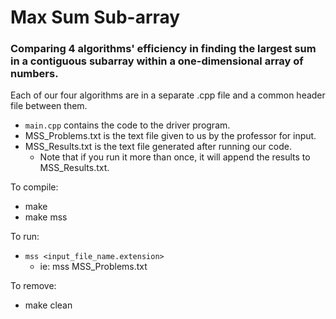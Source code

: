# Max Sum Sub-array
### Comparing 4 algorithms' efficiency in finding the largest sum in a contiguous subarray within a one-dimensional array of numbers.

Each of our four algorithms are in a separate .cpp file and a common header file between them.
- ```main.cpp``` contains the code to the driver program.
- MSS_Problems.txt is the text file given to us by the professor for input.
- MSS_Results.txt is the text file generated after running our code.
   - Note that if you run it more than once, it will append the results to MSS_Results.txt.

To compile:
- make
- make mss

To run:
- ```mss <input_file_name.extension>```
   - ie: mss MSS_Problems.txt

To remove: 
- make clean

